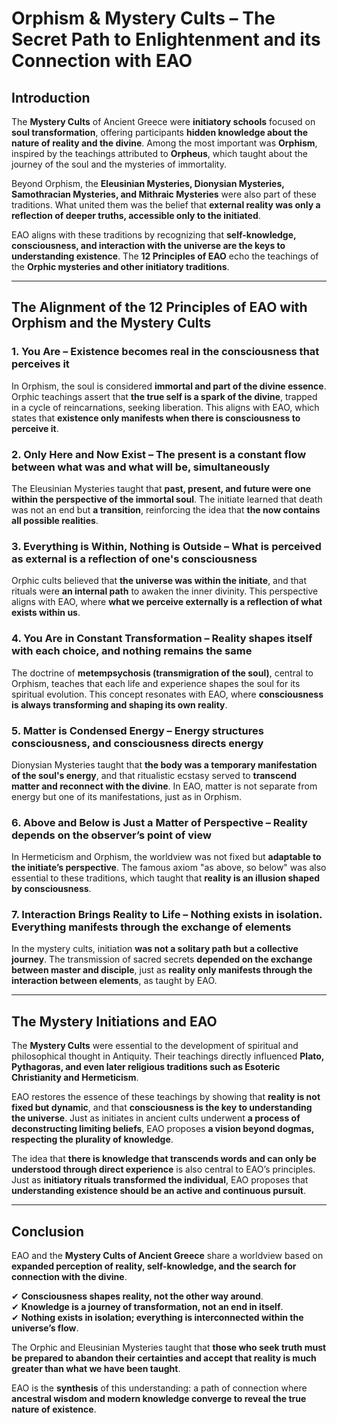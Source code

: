 # **Orphism & Mystery Cults – The Secret Path to Enlightenment and its Connection with EAO**  

## **Introduction**  
The **Mystery Cults** of Ancient Greece were **initiatory schools** focused on **soul transformation**, offering participants **hidden knowledge about the nature of reality and the divine**. Among the most important was **Orphism**, inspired by the teachings attributed to **Orpheus**, which taught about the journey of the soul and the mysteries of immortality.  

Beyond Orphism, the **Eleusinian Mysteries, Dionysian Mysteries, Samothracian Mysteries, and Mithraic Mysteries** were also part of these traditions. What united them was the belief that **external reality was only a reflection of deeper truths, accessible only to the initiated**.  

EAO aligns with these traditions by recognizing that **self-knowledge, consciousness, and interaction with the universe are the keys to understanding existence**. The **12 Principles of EAO** echo the teachings of the **Orphic mysteries and other initiatory traditions**.  

---

## **The Alignment of the 12 Principles of EAO with Orphism and the Mystery Cults**  

### **1. You Are – Existence becomes real in the consciousness that perceives it**  
In Orphism, the soul is considered **immortal and part of the divine essence**. Orphic teachings assert that **the true self is a spark of the divine**, trapped in a cycle of reincarnations, seeking liberation. This aligns with EAO, which states that **existence only manifests when there is consciousness to perceive it**.  

### **2. Only Here and Now Exist – The present is a constant flow between what was and what will be, simultaneously**  
The Eleusinian Mysteries taught that **past, present, and future were one within the perspective of the immortal soul**. The initiate learned that death was not an end but **a transition**, reinforcing the idea that **the now contains all possible realities**.  

### **3. Everything is Within, Nothing is Outside – What is perceived as external is a reflection of one's consciousness**  
Orphic cults believed that **the universe was within the initiate**, and that rituals were **an internal path** to awaken the inner divinity. This perspective aligns with EAO, where **what we perceive externally is a reflection of what exists within us**.  

### **4. You Are in Constant Transformation – Reality shapes itself with each choice, and nothing remains the same**  
The doctrine of **metempsychosis (transmigration of the soul)**, central to Orphism, teaches that each life and experience shapes the soul for its spiritual evolution. This concept resonates with EAO, where **consciousness is always transforming and shaping its own reality**.  

### **5. Matter is Condensed Energy – Energy structures consciousness, and consciousness directs energy**  
Dionysian Mysteries taught that **the body was a temporary manifestation of the soul's energy**, and that ritualistic ecstasy served to **transcend matter and reconnect with the divine**. In EAO, matter is not separate from energy but one of its manifestations, just as in Orphism.  

### **6. Above and Below is Just a Matter of Perspective – Reality depends on the observer’s point of view**  
In Hermeticism and Orphism, the worldview was not fixed but **adaptable to the initiate’s perspective**. The famous axiom "as above, so below" was also essential to these traditions, which taught that **reality is an illusion shaped by consciousness**.  

### **7. Interaction Brings Reality to Life – Nothing exists in isolation. Everything manifests through the exchange of elements**  
In the mystery cults, initiation **was not a solitary path but a collective journey**. The transmission of sacred secrets **depended on the exchange between master and disciple**, just as **reality only manifests through the interaction between elements**, as taught by EAO.  

---

## **The Mystery Initiations and EAO**  
The **Mystery Cults** were essential to the development of spiritual and philosophical thought in Antiquity. Their teachings directly influenced **Plato, Pythagoras, and even later religious traditions such as Esoteric Christianity and Hermeticism**.  

EAO restores the essence of these teachings by showing that **reality is not fixed but dynamic**, and that **consciousness is the key to understanding the universe**. Just as initiates in ancient cults underwent **a process of deconstructing limiting beliefs**, EAO proposes **a vision beyond dogmas, respecting the plurality of knowledge**.  

The idea that **there is knowledge that transcends words and can only be understood through direct experience** is also central to EAO’s principles. Just as **initiatory rituals transformed the individual**, EAO proposes that **understanding existence should be an active and continuous pursuit**.  

---

## **Conclusion**  
EAO and the **Mystery Cults of Ancient Greece** share a worldview based on **expanded perception of reality, self-knowledge, and the search for connection with the divine**.  

✔ **Consciousness shapes reality, not the other way around**.  
✔ **Knowledge is a journey of transformation, not an end in itself**.  
✔ **Nothing exists in isolation; everything is interconnected within the universe’s flow**.  

The Orphic and Eleusinian Mysteries taught that **those who seek truth must be prepared to abandon their certainties and accept that reality is much greater than what we have been taught**.  

EAO is the **synthesis** of this understanding: a path of connection where **ancestral wisdom and modern knowledge converge to reveal the true nature of existence**.